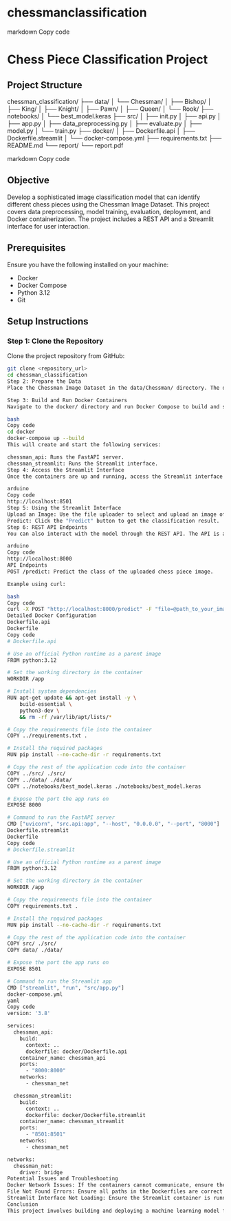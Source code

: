 # chessmanclassification

markdown
Copy code
# Chess Piece Classification Project

## Project Structure

chessman_classification/
├── data/
│ └── Chessman/
│ ├── Bishop/
│ ├── King/
│ ├── Knight/
│ ├── Pawn/
│ ├── Queen/
│ └── Rook/
├── notebooks/
│ └── best_model.keras
├── src/
│ ├── init.py
│ ├── api.py
│ ├── app.py
│ ├── data_preprocessing.py
│ ├── evaluate.py
│ ├── model.py
│ └── train.py
├── docker/
│ ├── Dockerfile.api
│ ├── Dockerfile.streamlit
│ └── docker-compose.yml
├── requirements.txt
├── README.md
└── report/
└── report.pdf

markdown
Copy code

## Objective

Develop a sophisticated image classification model that can identify different chess pieces using the Chessman Image Dataset. This project covers data preprocessing, model training, evaluation, deployment, and Docker containerization. The project includes a REST API and a Streamlit interface for user interaction.

## Prerequisites

Ensure you have the following installed on your machine:

- Docker
- Docker Compose
- Python 3.12
- Git

## Setup Instructions

### Step 1: Clone the Repository

Clone the project repository from GitHub:

```bash
git clone <repository_url>
cd chessman_classification
Step 2: Prepare the Data
Place the Chessman Image Dataset in the data/Chessman/ directory. The dataset should be organized into subdirectories for each chess piece (Bishop, King, Knight, Pawn, Queen, Rook).

Step 3: Build and Run Docker Containers
Navigate to the docker/ directory and run Docker Compose to build and start the containers:

bash
Copy code
cd docker
docker-compose up --build
This will create and start the following services:

chessman_api: Runs the FastAPI server.
chessman_streamlit: Runs the Streamlit interface.
Step 4: Access the Streamlit Interface
Once the containers are up and running, access the Streamlit interface by opening a web browser and navigating to:

arduino
Copy code
http://localhost:8501
Step 5: Using the Streamlit Interface
Upload an Image: Use the file uploader to select and upload an image of a chess piece.
Predict: Click the "Predict" button to get the classification result.
Step 6: REST API Endpoints
You can also interact with the model through the REST API. The API is accessible at:

arduino
Copy code
http://localhost:8000
API Endpoints
POST /predict: Predict the class of the uploaded chess piece image.

Example using curl:

bash
Copy code
curl -X POST "http://localhost:8000/predict" -F "file=@path_to_your_image.jpg"
Detailed Docker Configuration
Dockerfile.api
Dockerfile
Copy code
# Dockerfile.api

# Use an official Python runtime as a parent image
FROM python:3.12

# Set the working directory in the container
WORKDIR /app

# Install system dependencies
RUN apt-get update && apt-get install -y \
    build-essential \
    python3-dev \
    && rm -rf /var/lib/apt/lists/*

# Copy the requirements file into the container
COPY ../requirements.txt .

# Install the required packages
RUN pip install --no-cache-dir -r requirements.txt

# Copy the rest of the application code into the container
COPY ../src/ ./src/
COPY ../data/ ./data/
COPY ../notebooks/best_model.keras ./notebooks/best_model.keras

# Expose the port the app runs on
EXPOSE 8000

# Command to run the FastAPI server
CMD ["uvicorn", "src.api:app", "--host", "0.0.0.0", "--port", "8000"]
Dockerfile.streamlit
Dockerfile
Copy code
# Dockerfile.streamlit

# Use an official Python runtime as a parent image
FROM python:3.12

# Set the working directory in the container
WORKDIR /app

# Copy the requirements file into the container
COPY requirements.txt .

# Install the required packages
RUN pip install --no-cache-dir -r requirements.txt

# Copy the rest of the application code into the container
COPY src/ ./src/
COPY data/ ./data/

# Expose the port the app runs on
EXPOSE 8501

# Command to run the Streamlit app
CMD ["streamlit", "run", "src/app.py"]
docker-compose.yml
yaml
Copy code
version: '3.8'

services:
  chessman_api:
    build:
      context: ..
      dockerfile: docker/Dockerfile.api
    container_name: chessman_api
    ports:
      - "8000:8000"
    networks:
      - chessman_net

  chessman_streamlit:
    build:
      context: ..
      dockerfile: docker/Dockerfile.streamlit
    container_name: chessman_streamlit
    ports:
      - "8501:8501"
    networks:
      - chessman_net

networks:
  chessman_net:
    driver: bridge
Potential Issues and Troubleshooting
Docker Network Issues: If the containers cannot communicate, ensure they are on the same Docker network.
File Not Found Errors: Ensure all paths in the Dockerfiles are correct and files are properly copied into the containers.
Streamlit Interface Not Loading: Ensure the Streamlit container is running and accessible at the specified port.
Conclusion
This project involves building and deploying a machine learning model for chess piece classification using Docker. The REST API and Streamlit interface provide an accessible way to interact with the model. Follow the steps outlined above to set up and run the project successfully. For more details, refer to the report in the report/ directory and the code documentation.